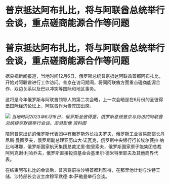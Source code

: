 # 普京抵达阿布扎比，将与阿联酋总统举行会谈，重点磋商能源合作等问题

# 普京抵达阿布扎比，将与阿联酋总统举行会谈，重点磋商能源合作等问题

据央视新闻报道，当地时间12月6日，俄罗斯总统普京抵达阿联酋首都阿布扎比，开始对阿联酋进行工作访问。普京在访问期间，将同阿联酋方面重点磋商能源合作、双边关系以及巴以冲突等国际和地区事务。

这将是今年俄罗斯与阿联酋领导人的第二次会晤，上一次会晤是在6月份的圣彼得堡国际经济论坛上，阿联酋作为贵宾国出席。

![](https://inews.gtimg.com/om_bt/OGudJSEcdcYmrksgHZ1jGBuAljy9_yfrbv7V9AVvUgsgwAA/1000)
_当地时间2023年6月16日，俄罗斯圣彼得堡，俄罗斯总统普京与到访的阿联酋总统穆罕默德举行会谈。澎湃影像 资料图_

陪同普京出访的俄罗斯代表团中有俄罗斯外长拉夫罗夫，俄罗斯工业贸易部部长丹尼斯·曼图罗夫，俄罗斯副总理亚历山大·诺瓦克，俄罗斯中央银行行长埃尔薇拉·纳比乌琳娜，俄罗斯国家航天集团总裁尤里·鲍里索夫，俄罗斯国家原子能集团总裁阿列克谢·利哈乔夫，俄罗斯直接投资基金会基里尔·德米特里耶夫及其他商界代表。

在结束阿布扎比的会谈后，普京将前往沙特首都利雅得，在那里他计划与沙特王储、沙特部长会议主席穆罕默德·本·萨勒曼举行会谈。

